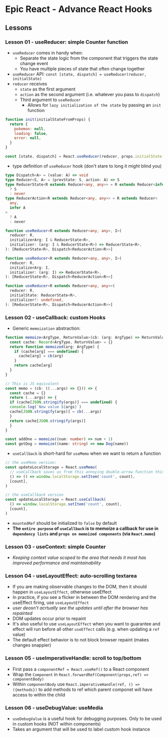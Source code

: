 # Epic React - Advance React Hooks

## Lessons

### Lesson 01 - useReducer: simple Counter function

- `useReducer` comes in handy when:
  - Separate the state logic from the component that triggers the state change event
  - You have multiple pieces of state that often change together
- `useReducer` API: `const [state, dispatch] = useReducer(reducer, initialState)`
- `reducer` receives
  - `state` as the first argument
  - `action` as the second argument (i.e. whatever you pass to `dispatch`)
  - Third argument to `useReducer`
    - Allows for `lazy initialization of the state` by passing an `init` function

```javascript
function init(initialStateFromProps) {
  return {
    pokemon: null,
    loading: false,
    error: null,
  }
}

const [state, dispatch] = React.useReducer(reducer, props.initialState, init)
```

- type definition of `useReducer` hook (don't stare to long it might blind you)

```typescript
type Dispatch<A> = (value: A) => void
type Reducer<S, A> = (prevState: S, action: A) => S
type ReducerState<R extends Reducer<any, any>> = R extends Reducer<infer S, any>
  ? S
  : never
type ReducerAction<R extends Reducer<any, any>> = R extends Reducer<
  any,
  infer A
>
  ? A
  : never

function useReducer<R extends Reducer<any, any>, I>(
  reducer: R,
  initializerArg: I & ReducerState<R>,
  initializer: (arg: I & ReducerState<R>) => ReducerState<R>,
): [ReducerState<R>, Dispatch<ReducerAction<R>>]

function useReducer<R extends Reducer<any, any>, I>(
  reducer: R,
  initializerArg: I,
  initializer: (arg: I) => ReducerState<R>,
): [ReducerState<R>, Dispatch<ReducerAction<R>>]

function useReducer<R extends Reducer<any, any>>(
  reducer: R,
  initialState: ReducerState<R>,
  initializer?: undefined,
): [ReducerState<R>, Dispatch<ReducerAction<R>>]
```

### Lesson 02 - useCallback: custom Hooks

- Generic `memoization` abstraction:

```typescript
function memoize<ArgType, ReturnValue>(cb: (arg: ArgType) => ReturnValue) {
  const cache: Record<ArgType, ReturnValue> = {}
  return function memoized(arg: ArgType) {
    if (cache[arg] === undefined) {
      cache[arg] = cb(arg)
    }
    return cache[arg]
  }
}

// This is JS equivalent
const memo = (cb: ((...args) => {})) => {
  const cache = {}
  return (...args) => {
  if (cache[JSON.stringify(args)] === undefined) {
  console.log(`New value ${args}`)
  cache[JSON.stringify(args)] = cb(...args)
  }
  return cache[JSON.stringify(args)]
  }
}

const addOne = memoize((num: number) => num + 1)
const getDog = memoize((name: string) => new Dog(name))
```

- `useCallback` is short-hard for `useMemo` when we want to return a function

```JavaScript
// the useMemo version:
const updateLocalStorage = React.useMemo(
  // useCallback saves us from this annoying double-arrow function thing:
  () => () => window.localStorage.setItem('count', count),
  [count],
)

// the useCallback version
const updateLocalStorage = React.useCallback(
  () => window.localStorage.setItem('count', count),
  [count],
)
```

- `mountedRef` should be initialized to `false` by default
- **The `entire purpose` of `useCallback` is to memoize a callback for use in `dependency lists` and `props on memoized components` (via `React.memo`)**

### Lesson 03 - useContext: simple Counter

- *Keeping context value scoped to the area that needs it most has improved performance and maintainability*

### Lesson 04 - useLayoutEffect: auto-scrolling textarea

- If you are making observable changes to the DOM, then it should happen in `useLayoutEffect`, otherwise useEffect
- In practice, if you see a flicker in between the DOM rendering and the useEffect firing, use `useLayoutEffect`
- *user deosn't acrtually see the updates until after the browser has repainted*
- DOM updates occur prior to repaint
- It's also useful to use `useLayoutEffect` when you want to guarantee and effect will run before all other `useEffect` calls (e.g. when updating a `ref` value)
- The default effect behavior is to not block browser repaint (makes changes snappier)

### Lesson 05 - useImperativeHandle: scroll to top/bottom

- First pass a `componentRef = React.useRef()` to a React component
- Wrap the `Component` in `React.forwardRef(Component(props,ref) => componentBody)`
- Within `componentBody` use `React.imperativeHandle(ref, () => ({methods})` to add methods to ref which parent componet will have access to within the child

### Lesson 06 - useDebugValue: useMedia

- `useDebugValue` is a useful hook for debugging purposes. Only to be used in custom hooks (NOT within components)
- Takes an argument that will be used to label custom hook instance
